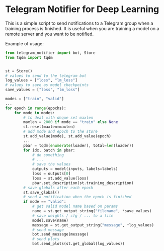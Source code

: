 # Telegram Notifier for Deep Learning
This is a simple script to send notifications to a Telegram group when a training process is finished. It is useful when you are training a model on a remote server and you want to be notified.

Example of usage:
```python
from telegram_notifier import bot, Store
from tqdm import tqdm


st = Store()
# values to send to the telegram bot
log_values = ["loss", "lm_loss"]
# values to save as model checkpoints
save_values = ["loss", "lm_loss"]

modes = ["train", "valid"]
...
for epoch in range(epochs):
    for mode in modes:
        # to deal with deque set maxlen
        maxlen = 2000 if mode == "train" else None
        st.reset(maxlen=maxlen)
        # add mode and epoch to the store
        st.add_value(mode), st.add_value(epoch)
        ...
        pbar = tqdm(enumerate(loader), total=len(loader))
        for idx, batch in pbar:
            # do something
            # ...
            # save the values
            outputs = model(inputs, labels=labels)
            loss = outputs[0]
            loss = st.add_value(loss)
            pbar.set_description(st.training_description)
        # save globals after each epoch
        st.save_global()
        # send a notification when the epoch is finished
        if mode == "valid":
            # get valid model name based on params
            name = st.get_output_string("filename", *save_values)
            # save weights / cfg / ... to a file
            model.save(name)
            message = st.get_output_string("message", *log_values)
            # send message
            bot.send_message(message)
            # send plots
            bot.send_plots(st.get_global(log_values))
```